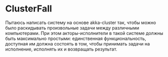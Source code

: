 # ClusterFall
Пытаюсь написать систему на основе akka-cluster так, чтобы можно было раскидывать произвольные задачи между различными компьютерами. При этом акторы-исполнители в такой системе должны быть максимально простыми: единственная функциональность, доступная им должна состоять в том, чтобы принимать задачи на исполнение, исполнять их и возвращать результат.
